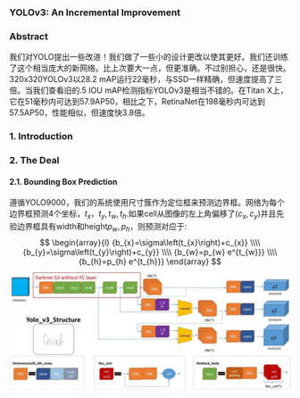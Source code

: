 
### YOLOv3: An Incremental Improvement  
### Abstract  
我们对YOLO提出一些改进！我们做了一些小的设计更改以使其更好。我们还训练了这个相当庞大的新网络。比上次要大一点，但更准确。不过别担心，还是很快。320x320YOLOv3以28.2 mAP运行22毫秒，与SSD一样精确，但速度提高了三倍。当我们查看旧的.5 IOU mAP检测指标YOLOv3是相当不错的。在Titan X上，它在51毫秒内可达到57.9AP50，相比之下，RetinaNet在198毫秒内可达到57.5AP50，性能相似，但速度快3.8倍。  
### 1. Introduction  
### 2. The Deal  
#### 2.1. Bounding Box Prediction  
遵循YOLO9000，我们的系统使用尺寸簇作为定位框来预测边界框。网络为每个边界框预测4个坐标，$t_{x}，t_{y}, t_{w}, t_{h}$.如果cell从图像的左上角偏移了$\left(c_{x}, c_{y}\right)$并且先验边界框具有width和height$p_{w}, p_{h}$，则预测对应于:
$$
\begin{array}{l}
{b_{x}=\sigma\left(t_{x}\right)+c_{x}} \\\\
{b_{y}=\sigma\left(t_{y}\right)+c_{y}} \\\\
{b_{w}=p_{w} e^{t_{w}}} \\\\
{b_{h}=p_{h} e^{t_{h}}}
\end{array}
$$
![v3](https://github.com/David-on-Code/Object-Detection/blob/master/YOLO/YOLO_V3/V3.jpeg)
